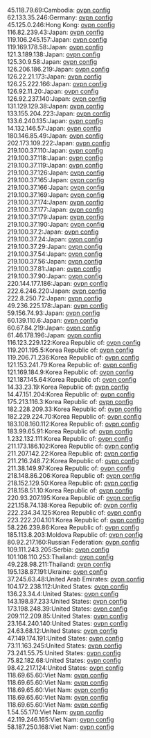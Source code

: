 45.118.79.69:Cambodia: [ovpn config](vpn/45_118_79_69.ovpn)  
62.133.35.246:Germany: [ovpn config](vpn/62_133_35_246.ovpn)  
45.125.0.246:Hong Kong: [ovpn config](vpn/45_125_0_246.ovpn)  
116.82.239.43:Japan: [ovpn config](vpn/116_82_239_43.ovpn)  
119.106.245.157:Japan: [ovpn config](vpn/119_106_245_157.ovpn)  
119.169.178.58:Japan: [ovpn config](vpn/119_169_178_58.ovpn)  
121.3.189.138:Japan: [ovpn config](vpn/121_3_189_138.ovpn)  
125.30.9.58:Japan: [ovpn config](vpn/125_30_9_58.ovpn)  
126.206.186.219:Japan: [ovpn config](vpn/126_206_186_219.ovpn)  
126.22.21.173:Japan: [ovpn config](vpn/126_22_21_173.ovpn)  
126.25.222.166:Japan: [ovpn config](vpn/126_25_222_166.ovpn)  
126.92.11.20:Japan: [ovpn config](vpn/126_92_11_20.ovpn)  
126.92.237.140:Japan: [ovpn config](vpn/126_92_237_140.ovpn)  
131.129.129.38:Japan: [ovpn config](vpn/131_129_129_38.ovpn)  
133.155.204.223:Japan: [ovpn config](vpn/133_155_204_223.ovpn)  
133.6.240.135:Japan: [ovpn config](vpn/133_6_240_135.ovpn)  
14.132.146.57:Japan: [ovpn config](vpn/14_132_146_57.ovpn)  
180.146.85.49:Japan: [ovpn config](vpn/180_146_85_49.ovpn)  
202.173.109.222:Japan: [ovpn config](vpn/202_173_109_222.ovpn)  
219.100.37.110:Japan: [ovpn config](vpn/219_100_37_110.ovpn)  
219.100.37.118:Japan: [ovpn config](vpn/219_100_37_118.ovpn)  
219.100.37.119:Japan: [ovpn config](vpn/219_100_37_119.ovpn)  
219.100.37.126:Japan: [ovpn config](vpn/219_100_37_126.ovpn)  
219.100.37.165:Japan: [ovpn config](vpn/219_100_37_165.ovpn)  
219.100.37.166:Japan: [ovpn config](vpn/219_100_37_166.ovpn)  
219.100.37.169:Japan: [ovpn config](vpn/219_100_37_169.ovpn)  
219.100.37.174:Japan: [ovpn config](vpn/219_100_37_174.ovpn)  
219.100.37.177:Japan: [ovpn config](vpn/219_100_37_177.ovpn)  
219.100.37.179:Japan: [ovpn config](vpn/219_100_37_179.ovpn)  
219.100.37.190:Japan: [ovpn config](vpn/219_100_37_190.ovpn)  
219.100.37.2:Japan: [ovpn config](vpn/219_100_37_2.ovpn)  
219.100.37.24:Japan: [ovpn config](vpn/219_100_37_24.ovpn)  
219.100.37.29:Japan: [ovpn config](vpn/219_100_37_29.ovpn)  
219.100.37.54:Japan: [ovpn config](vpn/219_100_37_54.ovpn)  
219.100.37.56:Japan: [ovpn config](vpn/219_100_37_56.ovpn)  
219.100.37.81:Japan: [ovpn config](vpn/219_100_37_81.ovpn)  
219.100.37.90:Japan: [ovpn config](vpn/219_100_37_90.ovpn)  
220.144.177.186:Japan: [ovpn config](vpn/220_144_177_186.ovpn)  
222.6.246.220:Japan: [ovpn config](vpn/222_6_246_220.ovpn)  
222.8.250.72:Japan: [ovpn config](vpn/222_8_250_72.ovpn)  
49.236.225.178:Japan: [ovpn config](vpn/49_236_225_178.ovpn)  
59.156.74.93:Japan: [ovpn config](vpn/59_156_74_93.ovpn)  
60.139.110.6:Japan: [ovpn config](vpn/60_139_110_6.ovpn)  
60.67.84.219:Japan: [ovpn config](vpn/60_67_84_219.ovpn)  
61.46.178.196:Japan: [ovpn config](vpn/61_46_178_196.ovpn)  
116.123.229.122:Korea Republic of: [ovpn config](vpn/116_123_229_122.ovpn)  
119.201.195.5:Korea Republic of: [ovpn config](vpn/119_201_195_5.ovpn)  
119.206.71.236:Korea Republic of: [ovpn config](vpn/119_206_71_236.ovpn)  
121.153.241.79:Korea Republic of: [ovpn config](vpn/121_153_241_79.ovpn)  
121.169.184.9:Korea Republic of: [ovpn config](vpn/121_169_184_9.ovpn)  
121.187.145.64:Korea Republic of: [ovpn config](vpn/121_187_145_64.ovpn)  
14.33.23.19:Korea Republic of: [ovpn config](vpn/14_33_23_19.ovpn)  
14.47.151.204:Korea Republic of: [ovpn config](vpn/14_47_151_204.ovpn)  
175.213.116.3:Korea Republic of: [ovpn config](vpn/175_213_116_3.ovpn)  
182.228.209.33:Korea Republic of: [ovpn config](vpn/182_228_209_33.ovpn)  
182.229.224.70:Korea Republic of: [ovpn config](vpn/182_229_224_70.ovpn)  
183.108.160.112:Korea Republic of: [ovpn config](vpn/183_108_160_112.ovpn)  
183.99.65.91:Korea Republic of: [ovpn config](vpn/183_99_65_91.ovpn)  
1.232.132.111:Korea Republic of: [ovpn config](vpn/1_232_132_111.ovpn)  
211.173.186.102:Korea Republic of: [ovpn config](vpn/211_173_186_102.ovpn)  
211.207.142.22:Korea Republic of: [ovpn config](vpn/211_207_142_22.ovpn)  
211.216.248.72:Korea Republic of: [ovpn config](vpn/211_216_248_72.ovpn)  
211.38.149.97:Korea Republic of: [ovpn config](vpn/211_38_149_97.ovpn)  
218.148.86.206:Korea Republic of: [ovpn config](vpn/218_148_86_206.ovpn)  
218.152.129.50:Korea Republic of: [ovpn config](vpn/218_152_129_50.ovpn)  
218.158.51.10:Korea Republic of: [ovpn config](vpn/218_158_51_10.ovpn)  
220.93.207.195:Korea Republic of: [ovpn config](vpn/220_93_207_195.ovpn)  
221.158.74.138:Korea Republic of: [ovpn config](vpn/221_158_74_138.ovpn)  
222.234.34.125:Korea Republic of: [ovpn config](vpn/222_234_34_125.ovpn)  
223.222.204.101:Korea Republic of: [ovpn config](vpn/223_222_204_101.ovpn)  
58.226.239.86:Korea Republic of: [ovpn config](vpn/58_226_239_86.ovpn)  
185.113.8.203:Moldova Republic of: [ovpn config](vpn/185_113_8_203.ovpn)  
80.92.217.160:Russian Federation: [ovpn config](vpn/80_92_217_160.ovpn)  
109.111.243.205:Serbia: [ovpn config](vpn/109_111_243_205.ovpn)  
101.108.110.253:Thailand: [ovpn config](vpn/101_108_110_253.ovpn)  
49.228.98.211:Thailand: [ovpn config](vpn/49_228_98_211.ovpn)  
195.138.87.191:Ukraine: [ovpn config](vpn/195_138_87_191.ovpn)  
37.245.63.48:United Arab Emirates: [ovpn config](vpn/37_245_63_48.ovpn)  
104.172.238.112:United States: [ovpn config](vpn/104_172_238_112.ovpn)  
136.23.34.4:United States: [ovpn config](vpn/136_23_34_4.ovpn)  
143.198.87.233:United States: [ovpn config](vpn/143_198_87_233.ovpn)  
173.198.248.39:United States: [ovpn config](vpn/173_198_248_39.ovpn)  
209.112.209.85:United States: [ovpn config](vpn/209_112_209_85.ovpn)  
23.164.240.140:United States: [ovpn config](vpn/23_164_240_140.ovpn)  
24.63.68.12:United States: [ovpn config](vpn/24_63_68_12.ovpn)  
47.149.174.191:United States: [ovpn config](vpn/47_149_174_191.ovpn)  
73.11.163.245:United States: [ovpn config](vpn/73_11_163_245.ovpn)  
73.241.55.75:United States: [ovpn config](vpn/73_241_55_75.ovpn)  
75.82.182.68:United States: [ovpn config](vpn/75_82_182_68.ovpn)  
98.42.217.124:United States: [ovpn config](vpn/98_42_217_124.ovpn)  
118.69.65.60:Viet Nam: [ovpn config](vpn/118_69_65_60.ovpn)  
118.69.65.60:Viet Nam: [ovpn config](vpn/118_69_65_60.ovpn)  
118.69.65.60:Viet Nam: [ovpn config](vpn/118_69_65_60.ovpn)  
118.69.65.60:Viet Nam: [ovpn config](vpn/118_69_65_60.ovpn)  
118.69.65.60:Viet Nam: [ovpn config](vpn/118_69_65_60.ovpn)  
1.54.55.170:Viet Nam: [ovpn config](vpn/1_54_55_170.ovpn)  
42.119.246.165:Viet Nam: [ovpn config](vpn/42_119_246_165.ovpn)  
58.187.250.168:Viet Nam: [ovpn config](vpn/58_187_250_168.ovpn)  
